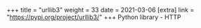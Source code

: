 +++
title = "urllib3"
weight = 33
date = 2021-03-06
[extra]
link = "https://pypi.org/project/urllib3/"
+++
Python library - HTTP

